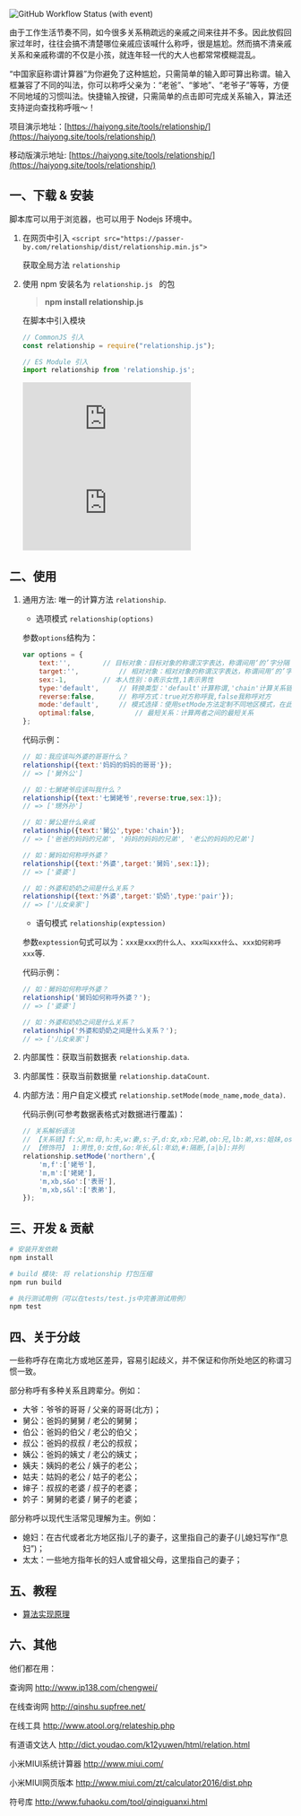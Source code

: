 ![GitHub Workflow Status (with event)](https://img.shields.io/github/actions/workflow/status/mumuy/relationship/test.yml)

由于工作生活节奏不同，如今很多关系稍疏远的亲戚之间来往并不多。因此放假回家过年时，往往会搞不清楚哪位亲戚应该喊什么称呼，很是尴尬。然而搞不清亲戚关系和亲戚称谓的不仅是小孩，就连年轻一代的大人也都常常模糊混乱。

“中国家庭称谓计算器”为你避免了这种尴尬，只需简单的输入即可算出称谓。输入框兼容了不同的叫法，你可以称呼父亲为：“老爸”、“爹地”、“老爷子”等等，方便不同地域的习惯叫法。快捷输入按键，只需简单的点击即可完成关系输入，算法还支持逆向查找称呼哦～！

项目演示地址：[https://haiyong.site/tools/relationship/](https://haiyong.site/tools/relationship/)

移动版演示地址: [https://haiyong.site/tools/relationship/](https://haiyong.site/tools/relationship/)

## 一、下载 & 安装

脚本库可以用于浏览器，也可以用于 Nodejs 环境中。

1. 在网页中引入 `<script src="https://passer-by.com/relationship/dist/relationship.min.js">`

   获取全局方法 `relationship`
   
2. 使用 npm 安装名为 `relationship.js ` 的包

	> **npm install relationship.js**

	在脚本中引入模块

	```js
	// CommonJS 引入
	const relationship = require("relationship.js");
	```
	```js
	// ES Module 引入
 	import relationship from 'relationship.js';
	```
 	 ![npm](https://img.shields.io/npm/v/relationship.js)  ![npm](https://img.shields.io/npm/dw/relationship.js)

## 二、使用
1. 通用方法: 唯一的计算方法 `relationship`.
	
	* 选项模式 `relationship(options)`
	
	参数`options`结构为：
	
	```js
	var options = {
		text:'',		// 目标对象：目标对象的称谓汉字表达，称谓间用‘的’字分隔
		target:'',	    	// 相对对象：相对对象的称谓汉字表达，称谓间用‘的’字分隔，空表示自己
		sex:-1,			// 本人性别：0表示女性,1表示男性
		type:'default',		// 转换类型：'default'计算称谓,'chain'计算关系链,'pair'计算关系合称
		reverse:false,		// 称呼方式：true对方称呼我,false我称呼对方
		mode:'default',		// 模式选择：使用setMode方法定制不同地区模式，在此选择自定义模式
		optimal:false,       	// 最短关系：计算两者之间的最短关系
	};
	```
	
	代码示例：
	
	```js
	// 如：我应该叫外婆的哥哥什么？
	relationship({text:'妈妈的妈妈的哥哥'});
	// => ['舅外公']
	
	// 如：七舅姥爷应该叫我什么？
	relationship({text:'七舅姥爷',reverse:true,sex:1});
	// => ['甥外孙']
	
	// 如：舅公是什么亲戚
	relationship({text:'舅公',type:'chain'});
	// => ['爸爸的妈妈的兄弟', '妈妈的妈妈的兄弟', '老公的妈妈的兄弟']
	
	// 如：舅妈如何称呼外婆？
	relationship({text:'外婆',target:'舅妈',sex:1});
	// => ['婆婆']
	
	// 如：外婆和奶奶之间是什么关系？
	relationship({text:'外婆',target:'奶奶',type:'pair'});
	// => ['儿女亲家']
	```
	
	* 语句模式 `relationship(exptession)`
	
	参数`exptession`句式可以为：`xxx是xxx的什么人`、`xxx叫xxx什么`、`xxx如何称呼xxx`等.
	
	代码示例：
	
	```js
	// 如：舅妈如何称呼外婆？
	relationship('舅妈如何称呼外婆？');
	// => ['婆婆']
	
	// 如：外婆和奶奶之间是什么关系？
	relationship('外婆和奶奶之间是什么关系？');
	// => ['儿女亲家']
	```

2. 内部属性：获取当前数据表 `relationship.data`.

3. 内部属性：获取当前数据量 `relationship.dataCount`.

4. 内部方法：用户自定义模式 `relationship.setMode(mode_name,mode_data)`.

	代码示例(可参考数据表格式对数据进行覆盖)：
	
	```js
	// 关系解析语法
	// 【关系链】f:父,m:母,h:夫,w:妻,s:子,d:女,xb:兄弟,ob:兄,lb:弟,xs:姐妹,os:姐,ls:妹
	// 【修饰符】 1:男性,0:女性,&o:年长,&l:年幼,#:隔断,[a|b]:并列
	relationship.setMode('northern',{
		'm,f':['姥爷'],
		'm,m':['姥姥'],
		'm,xb,s&o':['表哥'],
		'm,xb,s&l':['表弟'],
	});
	```

## 三、开发 & 贡献

```sh
# 安装开发依赖
npm install

# build 模块: 将 relationship 打包压缩
npm run build

# 执行测试用例（可以在tests/test.js中完善测试用例）
npm test
```


## 四、关于分歧

一些称呼存在南北方或地区差异，容易引起歧义，并不保证和你所处地区的称谓习惯一致。

部分称呼有多种关系且跨辈分。例如：
* 大爷：爷爷的哥哥 / 父亲的哥哥(北方)；
* 舅公：爸妈的舅舅 / 老公的舅舅；
* 伯公：爸妈的伯父 / 老公的伯父；
* 叔公：爸妈的叔叔 / 老公的叔叔；
* 姨公：爸妈的姨丈 / 老公的姨丈；
* 姨夫：姨妈的老公 / 姨子的老公；
* 姑夫：姑妈的老公 / 姑子的老公；
* 婶子：叔叔的老婆 / 叔子的老婆；
* 妗子：舅舅的老婆 / 舅子的老婆；

部分称呼以现代生活常见理解为主。例如：
* 媳妇：在古代或者北方地区指儿子的妻子，这里指自己的妻子(儿媳妇写作“息妇”)；
* 太太：一些地方指年长的妇人或曾祖父母，这里指自己的妻子；

## 五、教程

* [算法实现原理](https://github.com/mumuy/relationship/wiki/%E7%AE%97%E6%B3%95%E5%AE%9E%E7%8E%B0)

## 六、其他

他们都在用：

查询网
http://www.ip138.com/chengwei/

在线查询网
http://qinshu.supfree.net/

在线工具
http://www.atool.org/relateship.php

有道语文达人
http://dict.youdao.com/k12yuwen/html/relation.html

小米MIUI系统计算器
http://www.miui.com/

小米MIUI网页版本
http://www.miui.com/zt/calculator2016/dist.php

符号库
http://www.fuhaoku.com/tool/qinqiguanxi.html
